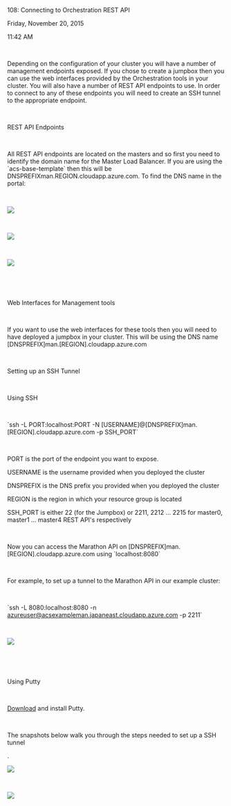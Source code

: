 108: Connecting to Orchestration REST API

Friday, November 20, 2015

11:42 AM

 

Depending on the configuration of your cluster you will have a number of management endpoints exposed. If you chose to create a jumpbox then you can use the web interfaces provided by the Orchestration tools in your cluster. You will also have a number of REST API endpoints to use. In order to connect to any of these endpoints you will need to create an SSH tunnel to the appropriate endpoint.

 

REST API Endpoints

 

All REST API endpoints are located on the masters and so first you need to identify the domain name for the Master Load Balancer. If you are using the \`acs-base-template\` then this will be DNSPREFIXman.REGION.cloudapp.azure.com. To find the DNS name in the portal:

 

![](images/108/media/image1.png)

 

![](images/108/media/image2.png)

 

![](images/108/media/image3.png)

 

 

Web Interfaces for Management tools

 

If you want to use the web interfaces for these tools then you will need to have deployed a jumpbox in your cluster. This will be using the DNS name \[DNSPREFIX\]man.\[REGION\].cloudapp.azure.com

 

Setting up an SSH Tunnel

 

Using SSH

 

\`ssh -L PORT:localhost:PORT -N \[USERNAME\]@\[DNSPREFIX\]man.\[REGION\].cloudapp.azure.com -p SSH\_PORT\`

 

PORT is the port of the endpoint you want to expose.

USERNAME is the username provided when you deployed the cluster

DNSPREFIX is the DNS prefix you provided when you deployed the cluster

REGION is the region in which your resource group is located

SSH\_PORT is either 22 (for the Jumpbox) or 2211, 2212 … 2215 for master0, master1 … master4 REST API's respectively

 

Now you can access the Marathon API on \[DNSPREFIX\]man.\[REGION\].cloudapp.azure.com using \`localhost:8080\`

 

For example, to set up a tunnel to the Marathon API in our example cluster:

 

\`ssh -L 8080:localhost:8080 -n azureuser@acsexampleman.japaneast.cloudapp.azure.com -p 2211\`

 

![](images/108/media/image4.png)

 

 

Using Putty

 

[Download](http://www.putty.org/) and install Putty.

 

The snapshots below walk you through the steps needed to set up a SSH tunnel

.

![](images/108/media/image5.png)

 

![](images/108/media/image6.png)
